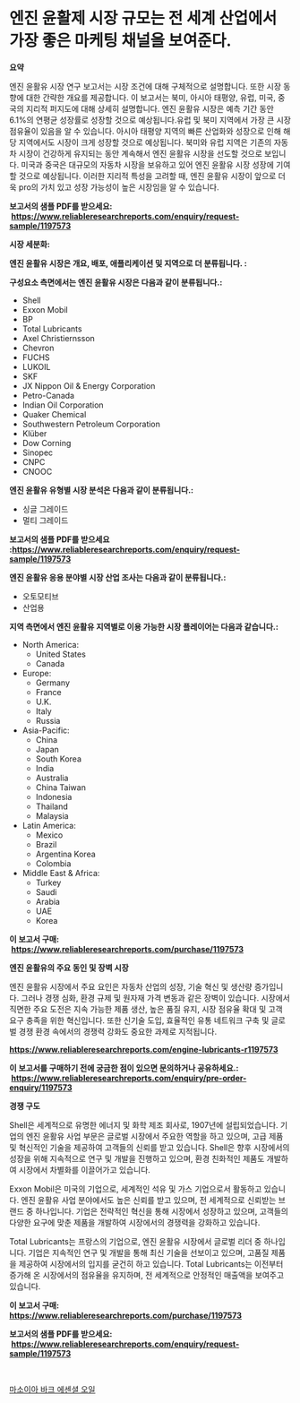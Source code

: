<p><h1>엔진 윤활제 시장 규모는 전 세계 산업에서 가장 좋은 마케팅 채널을 보여준다.</h1></p><p><strong>요약</strong></p>
<p><p>엔진 윤활유 시장 연구 보고서는 시장 조건에 대해 구체적으로 설명합니다. 또한 시장 동향에 대한 간략한 개요를 제공합니다. 이 보고서는 북미, 아시아 태평양, 유럽, 미국, 중국의 지리적 퍼지도에 대해 상세히 설명합니다. 엔진 윤활유 시장은 예측 기간 동안 6.1%의 연평균 성장률로 성장할 것으로 예상됩니다.유럽 및 북미 지역에서 가장 큰 시장 점유율이 있음을 알 수 있습니다. 아시아 태평양 지역의 빠른 산업화와 성장으로 인해 해당 지역에서도 시장이 크게 성장할 것으로 예상됩니다. 북미와 유럽 지역은 기존의 자동차 시장이 건강하게 유지되는 동안 계속해서 엔진 윤활유 시장을 선도할 것으로 보입니다. 미국과 중국은 대규모의 자동차 시장을 보유하고 있어 엔진 윤활유 시장 성장에 기여할 것으로 예상됩니다. 이러한 지리적 특성을 고려할 때, 엔진 윤활유 시장이 앞으로 더욱 pro의 가치 있고 성장 가능성이 높은 시장임을 알 수 있습니다.</p></p>
<p><strong>보고서의 샘플 PDF를 받으세요: &nbsp;<a href="https://www.reliableresearchreports.com/enquiry/request-sample/1197573">https://www.reliableresearchreports.com/enquiry/request-sample/1197573</a></strong></p>
<p><strong>시장 세분화:</strong></p>
<p><strong> 엔진 윤활유 시장은 개요, 배포, 애플리케이션 및 지역으로 더 분류됩니다. :</strong></p>
<p><strong>구성요소 측면에서는 엔진 윤활유 시장은 다음과 같이 분류됩니다.:</strong></p>
<p><ul><li>Shell</li><li>Exxon Mobil</li><li>BP</li><li>Total Lubricants</li><li>Axel Christiernsson</li><li>Chevron</li><li>FUCHS</li><li>LUKOIL</li><li>SKF</li><li>JX Nippon Oil & Energy Corporation</li><li>Petro-Canada</li><li>Indian Oil Corporation</li><li>Quaker Chemical</li><li>Southwestern Petroleum Corporation</li><li>Klüber</li><li>Dow Corning</li><li>Sinopec</li><li>CNPC</li><li>CNOOC</li></ul></p>
<p><strong> 엔진 윤활유 유형별 시장 분석은 다음과 같이 분류됩니다.:</strong></p>
<p><ul><li>싱글 그레이드</li><li>멀티 그레이드</li></ul></p>
<p><strong>보고서의 샘플 PDF를 받으세요 :<a href="https://www.reliableresearchreports.com/enquiry/request-sample/1197573">https://www.reliableresearchreports.com/enquiry/request-sample/1197573</a></strong></p>
<p><strong> 엔진 윤활유 응용 분야별 시장 산업 조사는 다음과 같이 분류됩니다.:</strong></p>
<p><ul><li>오토모티브</li><li>산업용</li></ul></p>
<p><strong>지역 측면에서 엔진 윤활유 지역별로 이용 가능한 시장 플레이어는 다음과 같습니다.:</strong></p>
<p><ul>
    <li>
        North America:
        <ul>
            <li>United States</li>
            <li>Canada</li>
        </ul>
    </li>
    <li>
        Europe:
        <ul>
            <li>Germany</li>
            <li>France</li>
            <li>U.K.</li>
            <li>Italy</li>
            <li>Russia</li>
        </ul>
    </li>
    <li>
        Asia-Pacific:
        <ul>
            <li>China</li>
            <li>Japan</li>
            <li>South Korea</li>
            <li>India</li>
            <li>Australia</li>
            <li>China Taiwan</li>
            <li>Indonesia</li>
            <li>Thailand</li>
            <li>Malaysia</li>
        </ul>
    </li>
    <li>
        Latin America:
        <ul>
            <li>Mexico</li>
            <li>Brazil</li>
            <li>Argentina Korea</li>
            <li>Colombia</li>
        </ul>
    </li>
    <li>
        Middle East & Africa:
        <ul>
            <li>Turkey</li>
            <li>Saudi</li>
            <li>Arabia</li>
            <li>UAE</li>
            <li>Korea</li>
        </ul>
    </li>
    </ul></p>
<p><strong>이 보고서 구매: &nbsp;<a href="https://www.reliableresearchreports.com/purchase/1197573">https://www.reliableresearchreports.com/purchase/1197573</a></strong></p>
<p><strong>엔진 윤활유의 주요 동인 및 장벽 시장</strong></p>
<p><p>엔진 윤활유 시장에서 주요 요인은 자동차 산업의 성장, 기술 혁신 및 생산량 증가입니다. 그러나 경쟁 심화, 환경 규제 및 원자재 가격 변동과 같은 장벽이 있습니다. 시장에서 직면한 주요 도전은 지속 가능한 제품 생산, 높은 품질 유지, 시장 점유율 확대 및 고객 요구 충족을 위한 혁신입니다. 또한 신기술 도입, 효율적인 유통 네트워크 구축 및 글로벌 경쟁 환경 속에서의 경쟁력 강화도 중요한 과제로 지적됩니다.</p></p>
<p><strong><a href="https://www.reliableresearchreports.com/engine-lubricants-r1197573">https://www.reliableresearchreports.com/engine-lubricants-r1197573</a></strong></p>
<p><strong>이 보고서를 구매하기 전에 궁금한 점이 있으면 문의하거나 공유하세요.: &nbsp;<a href="https://www.reliableresearchreports.com/enquiry/pre-order-enquiry/1197573">https://www.reliableresearchreports.com/enquiry/pre-order-enquiry/1197573</a></strong></p>
<p><strong>경쟁 구도</strong></p>
<p><p>Shell은 세계적으로 유명한 에너지 및 화학 제조 회사로, 1907년에 설립되었습니다. 기업의 엔진 윤활유 사업 부문은 글로벌 시장에서 주요한 역할을 하고 있으며, 고급 제품 및 혁신적인 기술을 제공하여 고객들의 신뢰를 받고 있습니다. Shell은 향후 시장에서의 성장을 위해 지속적으로 연구 및 개발을 진행하고 있으며, 환경 친화적인 제품도 개발하여 시장에서 차별화를 이끌어가고 있습니다.</p><p>Exxon Mobil은 미국의 기업으로, 세계적인 석유 및 가스 기업으로서 활동하고 있습니다. 엔진 윤활유 사업 분야에서도 높은 신뢰를 받고 있으며, 전 세계적으로 신뢰받는 브랜드 중 하나입니다. 기업은 전략적인 혁신을 통해 시장에서 성장하고 있으며, 고객들의 다양한 요구에 맞춘 제품을 개발하여 시장에서의 경쟁력을 강화하고 있습니다.</p><p>Total Lubricants는 프랑스의 기업으로, 엔진 윤활유 시장에서 글로벌 리더 중 하나입니다. 기업은 지속적인 연구 및 개발을 통해 최신 기술을 선보이고 있으며, 고품질 제품을 제공하여 시장에서의 입지를 굳건히 하고 있습니다. Total Lubricants는 이전부터 증가해 온 시장에서의 점유율을 유지하며, 전 세계적으로 안정적인 매출액을 보여주고 있습니다.</p></p>
<p><strong>이 보고서 구매: &nbsp; <a href="https://www.reliableresearchreports.com/purchase/1197573">https://www.reliableresearchreports.com/purchase/1197573</a></strong></p>
<p><strong>보고서의 샘플 PDF를 받으세요: &nbsp;<a href="https://www.reliableresearchreports.com/enquiry/request-sample/1197573">https://www.reliableresearchreports.com/enquiry/request-sample/1197573</a></strong><strong></strong></p>
<p>&nbsp;</p>
<p><p><a href="https://github.com/bvubpqd5241630/Market-Research-Report-List-1/blob/main/504831922795.md">마소이아 바크 에센셜 오일</a></p></p>